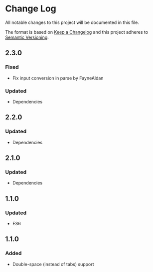 # Change Log
All notable changes to this project will be documented in this file.

The format is based on [Keep a Changelog](http://keepachangelog.com/)
and this project adheres to [Semantic Versioning](http://semver.org/).

## 2.3.0
### Fixed
- Fix input conversion in parse by FayneAldan
### Updated
- Dependencies

## 2.2.0
### Updated
- Dependencies

## 2.1.0
### Updated
- Dependencies

## 1.1.0
### Updated
- ES6

## 1.1.0
### Added
- Double-space (instead of tabs) support
